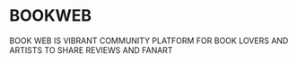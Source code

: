 # BOOKWEB
BOOK WEB IS VIBRANT COMMUNITY PLATFORM FOR BOOK LOVERS AND ARTISTS TO SHARE REVIEWS AND FANART
